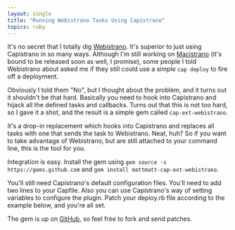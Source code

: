 ```yaml
---
layout: single
title: "Running Webistrano Tasks Using Capistrano"
topics: ruby
---
```

It's no secret that I totally dig [Webistrano](http://labs.peritor.com/webistrano). It's superior to just using Capistrano in so many ways. Although I'm still working on [Macistrano](http://github.com/mattmatt/macistrano) (it's bound to be released soon as well, I promise), some people I told Webistrano about asked me if they still could use a simple `cap deploy` to fire off a deployment.

Obviously I told them "No", but I thought about the problem, and it turns out it shouldn't be that hard. Basically you need to hook into Capistrano and hijack all the defined tasks and callbacks. Turns out that this is not too hard, so I gave it a shot, and the result is a simple gem called `cap-ext-webistrano`.

It's a drop-in replacement which hooks into Capistrano and replaces all tasks with one that sends the task to Webistrano. Neat, huh? So if you want to take advantage of Webistrano, but are still attached to your command line, this is the tool for you.

Integration is easy. Install the gem using `gem source -s https://gems.github.com` and `gem install mattmatt-cap-ext-webistrano`.

You'll still need Capistrano's default configuration files. You'll need to add two lines to your Capfile. Also you can use Capistrano's way of setting variables to configure the plugin. Patch your deploy.rb file according to the example below, and you're all set.

<script src="http://gist.github.com/49553.js"></script>

The gem is up on [GitHub](http://github.com/mattmatt/cap-ext-webistrano), so feel free to fork and send patches.